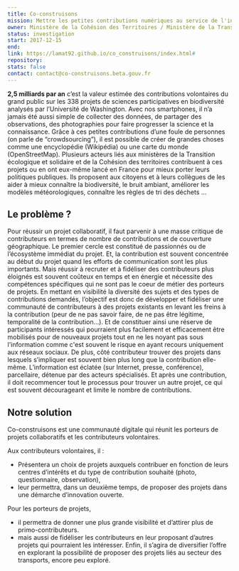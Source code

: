```yaml
---
title: Co-construisons
mission: Mettre les petites contributions numériques au service de l'intérêt général
owner: Ministère de la Cohésion des Territoires / Ministère de la Transition écologique et solidaire
status: investigation
start: 2017-12-15
end:
link: https://lamat92.github.io/co_construisons/index.html#
repository:
stats: false
contact: contact@co-construisons.beta.gouv.fr
---
```


**2,5 milliards par an** c’est la valeur estimée des contributions volontaires du grand public sur les 338 projets de sciences participatives en biodiversité analysés par l’Université de Washington.
Avec nos smartphones, il n’a jamais été aussi simple de collecter des données, de partager des observations, des photographies pour faire progresser la science et la connaissance.
Grâce à ces petites contributions d’une foule de personnes (on parle de “crowdsourcing”), il est possible de créer de grandes choses comme une encyclopédie (Wikipédia) ou une carte du monde (OpenStreetMap).
Plusieurs acteurs liés aux ministères de la Transition écologique et solidaire et de la Cohésion des territoires contribuent à ces projets ou en ont eux-même lancé en France pour mieux porter leurs politiques publiques. Ils proposent aux citoyens et à leurs collègues de les aider à mieux connaître la biodiversité, le bruit ambiant, améliorer les modèles météorologiques, connaître les règles de tri des déchets …

## Le problème ?

Pour réussir un projet collaboratif, il faut parvenir à une masse critique de contributeurs en termes de nombre de contributions et de couverture géographique. Le premier cercle est constitué de passionnés ou de l’écosystème immédiat du projet. Et, la contribution est souvent concentrée au début du projet quand les efforts de communication sont les plus importants.
Mais réussir à recruter et à fidéliser des contributeurs plus éloignés est souvent coûteux en temps et en énergie et nécessite des compétences spécifiques qui ne sont pas le coeur de métier des porteurs de projets.
En mettant en visibilité la diversité des sujets et des types de contributions demandés, l’objectif est donc de développer et fidéliser une communauté de contributeurs à des projets existants en levant les freins à la contribution (peur de ne pas savoir faire, de ne pas être légitime, temporalité de la contribution...). Et de constituer ainsi une réserve de participants intéressés qui pourraient plus facilement et efficacement être mobilisés pour de nouveaux projets tout en ne les noyant pas sous l'information comme c'est souvent le risque en ayant recours uniquement aux réseaux sociaux.
De plus, côté contributeur trouver des projets dans lesquels s’impliquer est souvent bien plus long que la contribution elle-même. L’information est éclatée (sur Internet, presse, conférence), parcellaire, détenue par des acteurs spécialisés. Et après une contribution, il doit recommencer tout le processus pour trouver un autre projet, ce qui est souvent décourageant et limite le nombre de contributions.

## Notre solution

Co-construisons est une communauté digitale qui réunit les porteurs de projets collaboratifs et les contributeurs volontaires.

Aux contributeurs volontaires, il :

- Présentera un choix de projets auxquels contribuer en fonction de leurs centres d’intérêts et du type de contribution souhaité (photo, questionnaire, observation),
- leur permettra, dans un deuxième temps, de proposer des projets dans une démarche d’innovation ouverte.

Pour les porteurs de projets,
- il permettra de donner une plus grande visibilité et d’attirer plus de primo-contributeurs.
- mais aussi de fidéliser les contributeurs en leur proposant d’autres projets qui pourraient les intéresser. Enfin, il s’agira de diversifier l’offre en explorant la possibilité de proposer des projets liés au secteur des transports, encore peu exploré.
